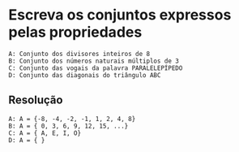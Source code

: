 # Escreva os conjuntos expressos pelas propriedades
```
A: Conjunto dos divisores inteiros de 8
B: Conjunto dos números naturais múltiplos de 3
C: Conjunto das vogais da palavra PARALELEPÍPEDO
D: Conjunto das diagonais do triângulo ABC
```

## Resolução
```
A: A = {-8, -4, -2, -1, 1, 2, 4, 8}
B: A = { 0, 3, 6, 9, 12, 15, ...}
C: A = { A, E, I, O}
D: A = { }
```


